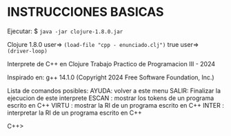 # INSTRUCCIONES BASICAS

Ejecutar: 
$ `java -jar clojure-1.8.0.jar` 

Clojure 1.8.0
user=> `(load-file "cpp - enunciado.clj")`
true
user=> `(driver-loop)`

Interprete de C++ en Clojure
Trabajo Practico de Programacion III - 2024

Inspirado en: g++ 14.1.0 (Copyright 2024 Free Software Foundation, Inc.)

Lista de comandos posibles:
AYUDA: volver a este menu
SALIR: Finalizar la ejecucion de este interprete
ESCAN <archivo>: mostrar los tokens de un programa escrito en C++
VIRTU <archivo>: mostrar la RI de un programa escrito en C++
INTER <archivo>: interpretar la RI de un programa escrito en C++

C++> 
